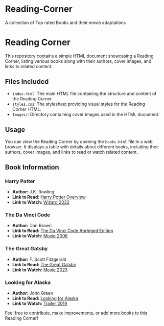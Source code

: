 # Reading-Corner
A collection of Top rated Books and their movie adaptations

# Reading Corner

This repository contains a simple HTML document showcasing a Reading Corner, listing various books along with their authors, cover images, and links to related content.

## Files Included

- `index.html`: The main HTML file containing the structure and content of the Reading Corner.
- `styles.css`: The stylesheet providing visual styles for the Reading Corner HTML.
- `Images/`: Directory containing cover images used in the HTML document.

## Usage

You can view the Reading Corner by opening the `books.html` file in a web browser. It displays a table with details about different books, including their authors, cover images, and links to read or watch related content.

## Book Information

### Harry Potter
- **Author:** J.K. Rowling
- **Link to Read:** [Harry Potter Overview](https://www.bloomsbury.com/in/discover/harry-potter/resources/series-overview/)
- **Link to Watch:** [Wizard 2023](https://www.youtube.com/watch?v=M_S8T4BvZ6A) 

### The Da Vinci Code
- **Author:** Dan Brown
- **Link to Read:** [The Da Vinci Code Abridged Edition](https://www.google.co.in/books/edition/The_Da_Vinci_Code_Abridged_Edition/rxEvDAAAQBAJ?hl=en&gbpv=1&dq=the+vinci+code+book&printsec=frontcover)
- **Link to Watch:** [Movie 2006](https://moviesanywhere.com/movie/the-da-vinci-code-2006)

### The Great Gatsby
- **Author:** F. Scott Fitzgerald
- **Link to Read:** [The Great Gatsby](https://www.bcscschools.org/cms/lib/IN50000530/Centricity/Domain/642/The%20Great%20Gatsby.pdf)
- **Link to Watch:** [Movie 2023](https://www.youtube.com/watch?v=U4SyqtoBkdE)

### Looking for Alaska
- **Author:** John Green
- **Link to Read:** [Looking for Alaska](https://www.allfreenovel.com/Page/Story/4470/page-1-of-Looking-for-Alaska/1/28)
- **Link to Watch:** [Trailer 2019](https://www.dailymotion.com/video/x7eerqr)

Feel free to contribute, make improvements, or add more books to this Reading Corner!



